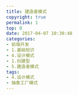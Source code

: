 ```yaml
---
title: 建造者模式
copyright: true
permalink: 1
top: 0
date: 2017-04-07 10:30:48
categories:
- 前端开发
- 1.基础知识
- 4.设计模式
- 1.创建型
- 5.建造者模式
tags:
- 4.设计模式
- 抽象工厂模式
---
```

